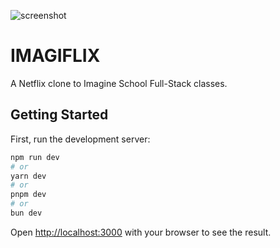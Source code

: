 ![screenshot]('./.github/assets/screenshot.png')

# IMAGIFLIX

A Netflix clone to Imagine School Full-Stack classes.

## Getting Started

First, run the development server:

```bash
npm run dev
# or
yarn dev
# or
pnpm dev
# or
bun dev
```

Open [http://localhost:3000](http://localhost:3000) with your browser to see the result.
